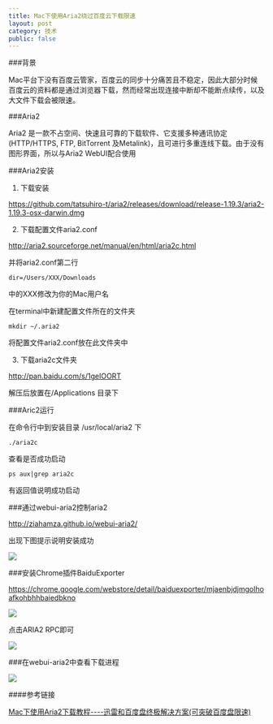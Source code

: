 ```yaml
---
title: Mac下使用Aria2绕过百度云下载限速
layout: post
category: 技术
public: false
---
```


###背景

Mac平台下没有百度云管家，百度云的同步十分痛苦且不稳定，因此大部分时候百度云的资料都是通过浏览器下载，然而经常出现连接中断却不能断点续传，以及大文件下载会被限速。

###Aria2
	
Aria2 是一款不占空间、快速且可靠的下载软件、它支援多种通讯协定(HTTP/HTTPS, FTP, BitTorrent 及Metalink)，且可进行多重连线下载。由于没有图形界面，所以与Aria2 WebUI配合使用

###Aria2安装
	
1. 下载安装

https://github.com/tatsuhiro-t/aria2/releases/download/release-1.19.3/aria2-1.19.3-osx-darwin.dmg

2. 下载配置文件aria2.conf

http://aria2.sourceforge.net/manual/en/html/aria2c.html

并将aria2.conf第二行

	dir=/Users/XXX/Downloads

中的XXX修改为你的Mac用户名

在terminal中新建配置文件所在的文件夹

	mkdir ~/.aria2
	
将配置文件aria2.conf放在此文件夹中

3. 下载aria2c文件夹

http://pan.baidu.com/s/1geIOORT

解压后放置在/Applications 目录下

###Aric2运行

在命令行中到安装目录 /usr/local/aria2 下

	./aria2c
	
查看是否成功启动

	ps aux|grep aria2c
	
有返回值说明成功启动

###通过webui-aria2控制aria2

http://ziahamza.github.io/webui-aria2/

出现下图提示说明安装成功

![](http://7xoc7e.com1.z0.glb.clouddn.com/16-5-22/77133568.jpg)

###安装Chrome插件BaiduExporter

https://chrome.google.com/webstore/detail/baiduexporter/mjaenbjdjmgolhoafkohbhhbaiedbkno

![](http://7xoc7e.com1.z0.glb.clouddn.com/16-5-22/99097788.jpg)

点击ARIA2 RPC即可

![](http://7xoc7e.com1.z0.glb.clouddn.com/16-5-22/74836643.jpg)

###在webui-aria2中查看下载进程

![](http://7xoc7e.com1.z0.glb.clouddn.com/16-5-22/93423386.jpg)


####参考链接

[Mac下使用Aria2下载教程----迅雷和百度盘终极解决方案(可突破百度盘限速)](http://bbs.feng.com/read-htm-tid-9585996.html)

